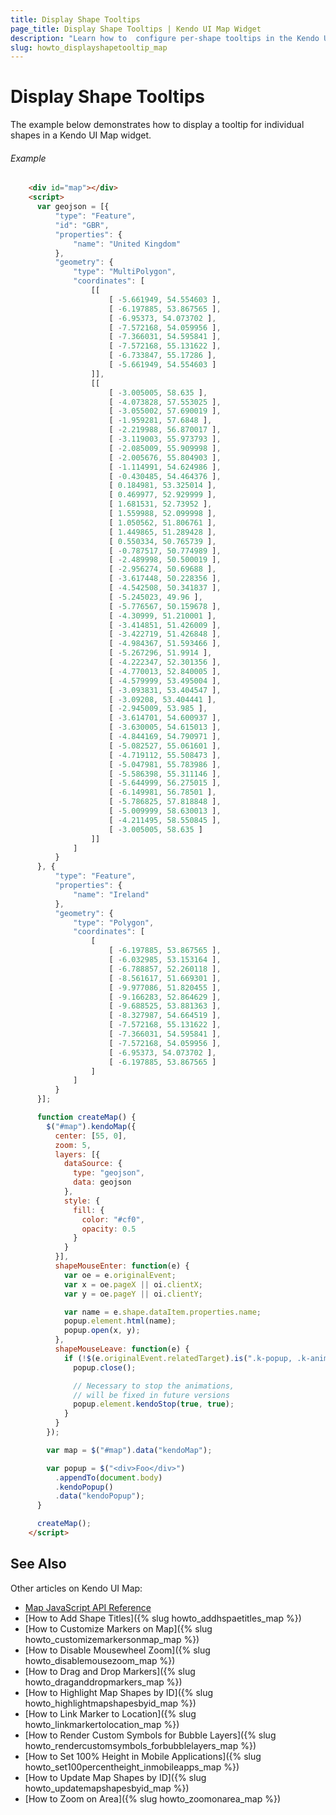 ```yaml
---
title: Display Shape Tooltips
page_title: Display Shape Tooltips | Kendo UI Map Widget
description: "Learn how to  configure per-shape tooltips in the Kendo UI Map shape layer."
slug: howto_displayshapetooltip_map
---
```


# Display Shape Tooltips

The example below demonstrates how to display a tooltip for individual shapes in a Kendo UI Map widget.

###### Example

```html
    <div id="map"></div>
    <script>
      var geojson = [{
          "type": "Feature",
          "id": "GBR",
          "properties": {
              "name": "United Kingdom"
          },
          "geometry": {
              "type": "MultiPolygon",
              "coordinates": [
                  [[
                      [ -5.661949, 54.554603 ],
                      [ -6.197885, 53.867565 ],
                      [ -6.95373, 54.073702 ],
                      [ -7.572168, 54.059956 ],
                      [ -7.366031, 54.595841 ],
                      [ -7.572168, 55.131622 ],
                      [ -6.733847, 55.17286 ],
                      [ -5.661949, 54.554603 ]
                  ]],
                  [[
                      [ -3.005005, 58.635 ],
                      [ -4.073828, 57.553025 ],
                      [ -3.055002, 57.690019 ],
                      [ -1.959281, 57.6848 ],
                      [ -2.219988, 56.870017 ],
                      [ -3.119003, 55.973793 ],
                      [ -2.085009, 55.909998 ],
                      [ -2.005676, 55.804903 ],
                      [ -1.114991, 54.624986 ],
                      [ -0.430485, 54.464376 ],
                      [ 0.184981, 53.325014 ],
                      [ 0.469977, 52.929999 ],
                      [ 1.681531, 52.73952 ],
                      [ 1.559988, 52.099998 ],
                      [ 1.050562, 51.806761 ],
                      [ 1.449865, 51.289428 ],
                      [ 0.550334, 50.765739 ],
                      [ -0.787517, 50.774989 ],
                      [ -2.489998, 50.500019 ],
                      [ -2.956274, 50.69688 ],
                      [ -3.617448, 50.228356 ],
                      [ -4.542508, 50.341837 ],
                      [ -5.245023, 49.96 ],
                      [ -5.776567, 50.159678 ],
                      [ -4.30999, 51.210001 ],
                      [ -3.414851, 51.426009 ],
                      [ -3.422719, 51.426848 ],
                      [ -4.984367, 51.593466 ],
                      [ -5.267296, 51.9914 ],
                      [ -4.222347, 52.301356 ],
                      [ -4.770013, 52.840005 ],
                      [ -4.579999, 53.495004 ],
                      [ -3.093831, 53.404547 ],
                      [ -3.09208, 53.404441 ],
                      [ -2.945009, 53.985 ],
                      [ -3.614701, 54.600937 ],
                      [ -3.630005, 54.615013 ],
                      [ -4.844169, 54.790971 ],
                      [ -5.082527, 55.061601 ],
                      [ -4.719112, 55.508473 ],
                      [ -5.047981, 55.783986 ],
                      [ -5.586398, 55.311146 ],
                      [ -5.644999, 56.275015 ],
                      [ -6.149981, 56.78501 ],
                      [ -5.786825, 57.818848 ],
                      [ -5.009999, 58.630013 ],
                      [ -4.211495, 58.550845 ],
                      [ -3.005005, 58.635 ]
                  ]]
              ]
          }
      }, {
          "type": "Feature",
          "properties": {
              "name": "Ireland"
          },
          "geometry": {
              "type": "Polygon",
              "coordinates": [
                  [
                      [ -6.197885, 53.867565 ],
                      [ -6.032985, 53.153164 ],
                      [ -6.788857, 52.260118 ],
                      [ -8.561617, 51.669301 ],
                      [ -9.977086, 51.820455 ],
                      [ -9.166283, 52.864629 ],
                      [ -9.688525, 53.881363 ],
                      [ -8.327987, 54.664519 ],
                      [ -7.572168, 55.131622 ],
                      [ -7.366031, 54.595841 ],
                      [ -7.572168, 54.059956 ],
                      [ -6.95373, 54.073702 ],
                      [ -6.197885, 53.867565 ]
                  ]
              ]
          }
      }];

      function createMap() {
        $("#map").kendoMap({
          center: [55, 0],
          zoom: 5,
          layers: [{
            dataSource: {
              type: "geojson",
              data: geojson
            },
            style: {
              fill: {
                color: "#cf0",
                opacity: 0.5
              }
            }
          }],
          shapeMouseEnter: function(e) {
            var oe = e.originalEvent;
            var x = oe.pageX || oi.clientX;
            var y = oe.pageY || oi.clientY;

            var name = e.shape.dataItem.properties.name;
            popup.element.html(name);
            popup.open(x, y);
          },
          shapeMouseLeave: function(e) {
            if (!$(e.originalEvent.relatedTarget).is(".k-popup, .k-animation-container")) {
              popup.close();

              // Necessary to stop the animations,
              // will be fixed in future versions
              popup.element.kendoStop(true, true);
            }
          }
        });

        var map = $("#map").data("kendoMap");

        var popup = $("<div>Foo</div>")
          .appendTo(document.body)
          .kendoPopup()
          .data("kendoPopup");
      }

      createMap();
    </script>
```

## See Also

Other articles on Kendo UI Map:

* [Map JavaScript API Reference](/api/javascript/dataviz/ui/map)
* [How to Add Shape Titles]({% slug howto_addhspaetitles_map %})
* [How to Customize Markers on Map]({% slug howto_customizemarkersonmap_map %})
* [How to Disable Mousewheel Zoom]({% slug howto_disablemousezoom_map %})
* [How to Drag and Drop Markers]({% slug howto_draganddropmarkers_map %})
* [How to Highlight Map Shapes by ID]({% slug howto_highlightmapshapesbyid_map %})
* [How to Link Marker to Location]({% slug howto_linkmarkertolocation_map %})
* [How to Render Custom Symbols for Bubble Layers]({% slug howto_rendercustomsymbols_forbubblelayers_map %})
* [How to Set 100% Height in Mobile Applications]({% slug howto_set100percentheight_inmobileapps_map %})
* [How to Update Map Shapes by ID]({% slug howto_updatemapshapesbyid_map %})
* [How to Zoom on Area]({% slug howto_zoomonarea_map %})
